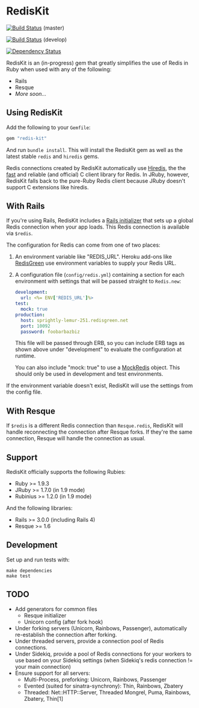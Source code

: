 RedisKit
========

[![Build Status](https://travis-ci.org/stvp/redis-kit.png?branch=master)](https://travis-ci.org/stvp/redis-kit) (master)

[![Build Status](https://travis-ci.org/stvp/redis-kit.png?branch=develop)](https://travis-ci.org/stvp/redis-kit) (develop)

[![Dependency Status](https://gemnasium.com/stvp/redis-kit.png)](https://gemnasium.com/stvp/redis-kit)

RedisKit is an (in-progress) gem that greatly simplifies the use of Redis in
Ruby when used with any of the following:

* Rails
* Resque
* *More soon...*

Using RedisKit
--------------

Add the following to your `Gemfile`:

```ruby
gem "redis-kit"
```

And run `bundle install`. This will install the RedisKit gem as well as the
latest stable `redis` and `hiredis` gems.

Redis connections created by RedisKit automatically use [Hiredis][hiredis], the
the [fast][hiredis_bench] and reliable (and official) C client library for
Redis. In JRuby, however, RedisKit falls back to the pure-Ruby Redis client
because JRuby doesn't support C extensions like hiredis.

[hiredis]: https://github.com/pietern/hiredis-rb
[hiredis_bench]: https://gist.github.com/894026

With Rails
----------

If you're using Rails, RedisKit includes a [Rails initializer][rails_init] that
sets up a global Redis connection when your app loads. This Redis connection is
available via `$redis`.

[rails_init]: https://github.com/stvp/redis-kit/blob/master/lib/redis-kit/railtie.rb

The configuration for Redis can come from one of two places:

1. An environment variable like "REDIS_URL". Heroku add-ons like
   [RedisGreen][rg] use environment variables to supply your Redis URL.

2. A configuration file (`config/redis.yml`) containing a section for each
   environment with settings that will be passed straight to `Redis.new`:

    ```yaml
    development:
      url: <%= ENV['REDIS_URL']%>
    test:
      mock: true
    production:
      host: sprightly-lemur-251.redisgreen.net
      port: 10092
      password: foobarbazbiz
    ```

    This file will be passed through ERB, so you can include ERB tags as shown
    above under "development" to evaluate the configuration at runtime.

    You can also include "mock: true" to use a [MockRedis][mock_redis] object.
    This should only be used in development and test environments.

[rg]: http://redisgreen.net
[mock_redis]: https://github.com/causes/mock_redis

If the environment variable doesn't exist, RedisKit will use the settings from
the config file.

With Resque
-----------

If `$redis` is a different Redis connection than `Resque.redis`, RedisKit will
handle reconnecting the connection after Resque forks. If they're the same
connection, Resque will handle the connection as usual.

Support
-------

RedisKit officially supports the following Rubies:

* Ruby >= 1.9.3
* JRuby >= 1.7.0 (in 1.9 mode)
* Rubinius >= 1.2.0 (in 1.9 mode)

And the following libraries:

* Rails >= 3.0.0 (including Rails 4)
* Resque >= 1.6

Development
-----------

Set up and run tests with:

    make dependencies
    make test

TODO
----

* Add generators for common files
  * Resque initializer
  * Unicorn config (after fork hook)
* Under forking servers (Unicorn, Rainbows, Passenger), automatically
  re-establish the connection after forking.
* Under threaded servers, provide a connection pool of Redis connections.
* Under Sidekiq, provide a pool of Redis connections for your workers to use
  based on your Sidekiq settings (when Sidekiq's redis connection != your main
  connection)
* Ensure support for all servers:
    * Multi-Process, preforking: Unicorn, Rainbows, Passenger
    * Evented (suited for sinatra-synchrony): Thin, Rainbows, Zbatery
    * Threaded: Net::HTTP::Server, Threaded Mongrel, Puma, Rainbows, Zbatery, Thin[1]

